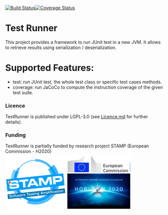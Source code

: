 [![Build Status](https://travis-ci.org/danglotb/testrunner.svg?branch=master)](https://travis-ci.org/danglotb/testrunner)[![Coverage Status](https://coveralls.io/repos/github/danglotb/testrunner/badge.svg?branch=master)](https://coveralls.io/github/danglotb/testrunner?branch=master)

# Test Runner

This project provides a framework to run JUnit test in a new JVM. It allows to retrieve results using serialization / deserialization.


# Supported Features:


* test: run JUnit test, the whole test class or specific test cases methods.
* coverage: run JaCoCo to compute the instruction coverage of the given test suite.

### Licence

TestRunner is published under LGPL-3.0 (see [Licence.md](https://github.com/danglotb/testrunner/blob/master/LICENSE) for
further details).

### Funding

TestRunner is partially funded by research project STAMP (European Commission - H2020)
![STAMP - European Commission - H2020](docs/logo_readme_md.png)
